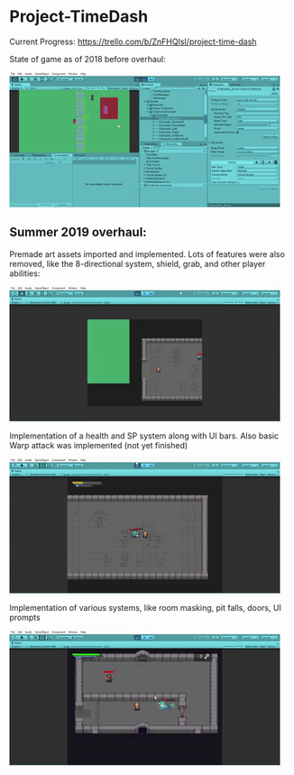 # Project-TimeDash

Current Progress:
https://trello.com/b/ZnFHQIsI/project-time-dash

State of game as of 2018 before overhaul:

![](prototype.gif)

## Summer 2019 overhaul:

Premade art assets imported and implemented. Lots of 
features were also removed, like the 8-directional system,
shield, grab, and other player abilities:

![](progress1.gif)

Implementation of a health and SP system along with 
UI bars. Also basic Warp attack was implemented (not yet finished)

![](progress2.gif)

Implementation of various systems, like room masking,
pit falls, doors, UI prompts

![](progress3.gif)
